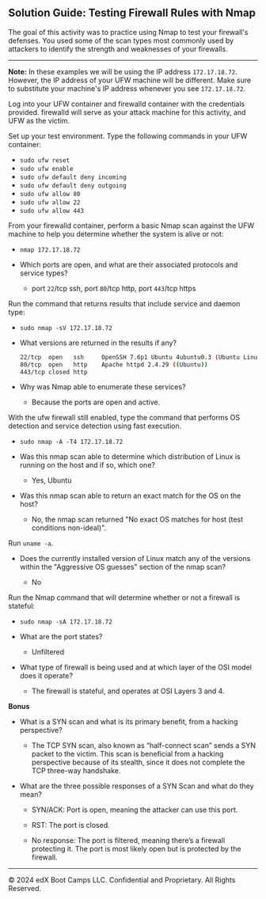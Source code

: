 ## Solution Guide: Testing Firewall Rules with Nmap

The goal of this activity was to practice using Nmap to test your firewall's defenses. You used some of the scan types most commonly used by attackers to identify the strength and weaknesses of your firewalls. 

---

**Note:** In these examples we will be using the IP address `172.17.18.72`. However, the IP address of your UFW machine will be different. Make sure to substitute your machine's IP address whenever you see `172.17.18.72`. 

Log into your UFW container and firewalld container with the credentials provided. firewalld will serve as your attack machine for this activity, and UFW as the victim. 

Set up your test environment. Type the following commands in your UFW container:

- `sudo ufw reset`
- `sudo ufw enable`
- `sudo ufw default deny incoming`
- `sudo ufw default deny outgoing`
- `sudo ufw allow 80`
- `sudo ufw allow 22`
- `sudo ufw allow 443`

From your firewalld container, perform a basic Nmap scan against the UFW machine to help you determine whether the system is alive or not:

- `nmap 172.17.18.72`

 - Which ports are open, and what are their associated protocols and service types?
        
    - port `22`/tcp ssh, port `80`/tcp http, port `443`/tcp https

Run the command that returns results that include service and daemon type:

- `sudo nmap -sV 172.17.18.72`

- What versions are returned in the results if any?

    ```bash
   22/tcp  open   ssh     OpenSSH 7.6p1 Ubuntu 4ubuntu0.3 (Ubuntu Linux; protocol 2.0)
   80/tcp  open   http    Apache httpd 2.4.29 ((Ubuntu))
   443/tcp closed http
   ```

-  Why was Nmap able to enumerate these services?

     - Because the ports are open and active.

With the ufw firewall still enabled, type the command that performs OS detection and service detection using fast execution.

- `sudo nmap -A -T4 172.17.18.72`

- Was this nmap scan able to determine which distribution of Linux is running on the host and if so, which one?

    - Yes, Ubuntu

- Was this nmap scan able to return an exact match for the OS on the host?

    - No, the nmap scan returned "No exact OS matches for host (test conditions non-ideal)".

Run `uname -a`.

- Does the currently installed version of Linux match any of the versions within the "Aggressive OS guesses" section of the nmap scan?

    -  No

Run the Nmap command that will determine whether or not a firewall is stateful:

- `sudo nmap -sA 172.17.18.72` 
   
- What are the port states?

     - Unfiltered

- What type of firewall is being used and at which layer of the OSI model does it operate?

    - The firewall is stateful, and operates at OSI Layers 3 and 4.

**Bonus**

- What is a SYN scan and what is its primary benefit, from a hacking perspective?

    - The TCP SYN scan, also known as “half-connect scan” sends a SYN packet to the victim.  This scan is beneficial from a hacking perspective because of its stealth, since it does not complete the TCP three-way handshake. 
    
-  What are the three possible responses of a SYN Scan and what do they mean? 

    - SYN/ACK: Port is open, meaning the attacker can use this port.

    - RST: The port is closed.

    - No response: The port is filtered, meaning there’s a firewall protecting it. The port is most likely open but is protected by the firewall. 

---

© 2024 edX Boot Camps LLC. Confidential and Proprietary. All Rights Reserved.
